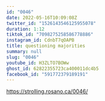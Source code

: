 ```yaml
---
id: "0046"
date: 2022-05-16T10:09:08Z
twitter_id: "1526143546125955078"
duration: 1:12
tiktok_id: "7098275258586778886"
instagram_id: CdnbT7qOAPB
title: questioning majorities
summary: null
slug: "0046"
youtube_id: H3ZLTO7BOWw
ghost_id: 62822355723ca400011dc4b5
facebook_id: "591772379189191"
---
```

https://strolling.rosano.ca/0046/
